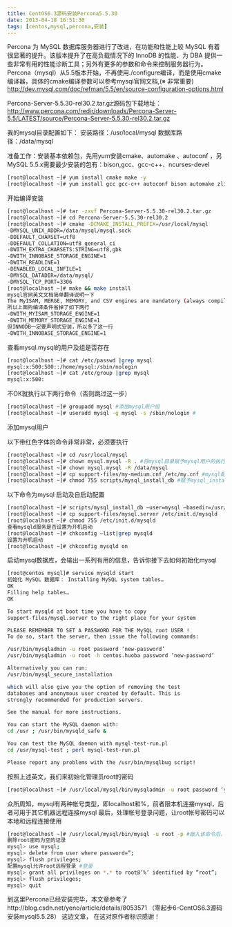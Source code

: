 ```yaml
---
title: CentOS6.3源码安装Percona5.5.30
date: 2013-04-18 16:51:30
tags: [centos,mysql,percona,安装]
---
```

Percona 为 MySQL 数据库服务器进行了改进，在功能和性能上较 MySQL 有着很显著的提升。该版本提升了在高负载情况下的 InnoDB 的性能、为 DBA 提供一些非常有用的性能诊断工具；另外有更多的参数和命令来控制服务器行为。
Percona（mysql）从5.5版本开始，不再使用./configure编译，而是使用cmake编译器，具体的cmake编译参数可以参考mysql官网文档,(※ 非常重要)
http://dev.mysql.com/doc/refman/5.5/en/source-configuration-options.html
<!--more--->
Percona-Server-5.5.30-rel30.2.tar.gz源码包下载地址：
http://www.percona.com/redir/downloads/Percona-Server-5.5/LATEST/source/Percona-Server-5.5.30-rel30.2.tar.gz

我的mysql目录配置如下：
安装路径：/usr/local/mysql
数据库路径：/data/mysql

准备工作：安装基本依赖包，先用yum安装cmake、automake 、autoconf ，另MySQL 5.5.x需要最少安装的包有：bison,gcc、gcc-c++、ncurses-devel
```bash
[root@localhost ~]# yum install cmake make -y
[root@localhost ~]# yum install gcc gcc-c++ autoconf bison automake zlib* fiex* libxml* ncurses-devel libmcrypt* libtool-ltdl-devel* -y
```
开始编译安装
```bash
[root@localhost ~]# tar -zxvf Percona-Server-5.5.30-rel30.2.tar.gz
[root@localhost ~]# cd Percona-Server-5.5.30-rel30.2
[root@localhost ~]# cmake -DCMAKE_INSTALL_PREFIX=/usr/local/mysql
-DMYSQL_UNIX_ADDR=/data/mysql/mysql.sock
-DDEFAULT_CHARSET=utf8
-DDEFAULT_COLLATION=utf8_general_ci
-DWITH_EXTRA_CHARSETS:STRING=utf8,gbk
-DWITH_INNOBASE_STORAGE_ENGINE=1
-DWITH_READLINE=1
-DENABLED_LOCAL_INFILE=1
-DMYSQL_DATADIR=/data/mysql/
-DMYSQL_TCP_PORT=3306
[root@localhost ~]# make && make install
mysql官网英文文档简单翻译说明一下
The MyISAM, MERGE, MEMORY, and CSV engines are mandatory (always compiled into the server) and need not be installed explicitly.（说明：mysql默认支持的数据库引擎有MyISAM, MERGE, MEMORY, CSV，无需在编译时再声明）
所以上面的编译条件省掉了如下两行
-DWITH_MYISAM_STORAGE_ENGINE=1
-DWITH_MEMORY_STORAGE_ENGINE=1
但INNODB一定要声明式安装，所以多了这一行
-DWITH_INNOBASE_STORAGE_ENGINE=1
```
查看mysql.mysql的用户及组是否存在
```bash
[root@localhost ~]# cat /etc/passwd |grep mysql
mysql:x:500:500::/home/mysql:/sbin/nologin
[root@localhost ~]# cat /etc/group |grep mysql
mysql:x:500:
```
不OK就执行以下两行命令（否则跳过这一步）
```bash
[root@localhost ~]# groupadd mysql #添加mysql用户组
[root@localhost ~]# useradd mysql -g mysql -s /sbin/nologin # 
```
添加mysql用户

以下带红色字体的命令非常非常，必须要执行
```bash
[root@localhost ~]# cd /usr/local/mysql
[root@localhost ~]# chown mysql.mysql -R . #将mysql目录赋予mysql用户的执行权限
[root@localhost ~]# chown mysql.mysql -R /data/mysql
[root@localhost ~]# cp support-files/my-medium.cnf /etc/my.cnf #mysql配置文件
[root@localhost ~]# chmod 755 scripts/mysql_install_db #赋予mysql_install_db执行权限
```
以下命令为mysql 启动及自启动配置
```bash
[root@localhost ~]# scripts/mysql_install_db –user=mysql –basedir=/usr/local/mysql –datadir=/data/mysql/
[root@localhost ~]# cp support-files/mysql.server /etc/init.d/mysqld
[root@localhost ~]# chmod 755 /etc/init.d/mysqld
查看mysqld服务是否设置为开机启动
[root@localhost ~]# chkconfig –list|grep mysqld
设置为开机启动
[root@localhost ~]# chkconfig mysqld on
```
启动mysql数据库，会输出一系列有用的信息，告诉你接下去如何初始化mysql
```bash
[root@centos mysql]# service mysqld start
初始化 MySQL 数据库： Installing MySQL system tables…
OK
Filling help tables…
OK

To start mysqld at boot time you have to copy
support-files/mysql.server to the right place for your system

PLEASE REMEMBER TO SET A PASSWORD FOR THE MySQL root USER !
To do so, start the server, then issue the following commands:

/usr/bin/mysqladmin -u root password ‘new-password’
/usr/bin/mysqladmin -u root -h centos.huoba password ‘new-password’

Alternatively you can run:
/usr/bin/mysql_secure_installation

which will also give you the option of removing the test
databases and anonymous user created by default. This is
strongly recommended for production servers.

See the manual for more instructions.

You can start the MySQL daemon with:
cd /usr ; /usr/bin/mysqld_safe &

You can test the MySQL daemon with mysql-test-run.pl
cd /usr/mysql-test ; perl mysql-test-run.pl

Please report any problems with the /usr/bin/mysqlbug script!
```
按照上述英文，我们来初始化管理员root的密码
```bash
[root@localhost ~]# /usr/local/mysql/bin/mysqladmin -u root password ‘yourpassword’
```
众所周知，mysql有两种帐号类型，即localhost和%，前者限本机连接mysql，后者可用于其它机器远程连接mysql
最后，处理帐号登录问题，让root帐号密码可以本地和远程连接使用
```bash
[root@localhost ~]# /usr/local/mysql/bin/mysql -u root -p #敲入该命令后，屏幕会提示输入密码，输入上一步设置的yourpassword
删除root密码为空的记录
mysql> use mysql;
mysql> delete from user where password=”;
mysql> flush privileges;
配置mysql允许root远程登录 #登录
mysql> grant all privileges on *.* to root@’%’ identified by “root”;
mysql> flush privileges;
mysql> quit
```
到这里Percona已经安装完毕，本文章参考了http://blog.csdn.net/yeno/article/details/8053571 （零起步6-CentOS6.3源码安装mysql5.5.28） 这边文章， 在这对原作者标识感谢！
